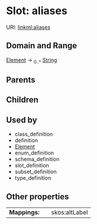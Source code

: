 
# Slot: aliases




URI: [linkml:aliases](https://w3id.org/linkml/aliases)


## Domain and Range

[Element](Element.md) ->  <sub>0..*</sub> [String](types/String.md)

## Parents


## Children


## Used by

 * class_definition
 * definition
 * [Element](Element.md)
 * enum_definition
 * schema_definition
 * slot_definition
 * subset_definition
 * type_definition

## Other properties

|  |  |  |
| --- | --- | --- |
| **Mappings:** | | skos:altLabel |

